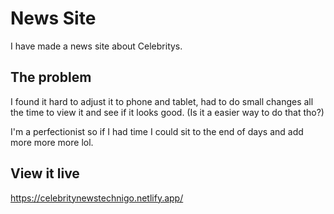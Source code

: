 # News Site

I have made a news site about Celebritys. 

## The problem

I found it hard to adjust it to phone and tablet, had to do small changes all the time to view it and see if it looks good. (Is it a easier way to do that tho?)

I'm a perfectionist so if I had time I could sit to the end of days and add more more more lol.

## View it live
https://celebritynewstechnigo.netlify.app/
